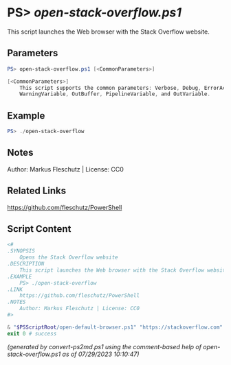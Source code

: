 PS> *open-stack-overflow.ps1*
====================

This script launches the Web browser with the Stack Overflow website.

Parameters
----------
```powershell
PS> open-stack-overflow.ps1 [<CommonParameters>]

[<CommonParameters>]
    This script supports the common parameters: Verbose, Debug, ErrorAction, ErrorVariable, WarningAction, 
    WarningVariable, OutBuffer, PipelineVariable, and OutVariable.
```

Example
-------
```powershell
PS> ./open-stack-overflow

```

Notes
-----
Author: Markus Fleschutz | License: CC0

Related Links
-------------
https://github.com/fleschutz/PowerShell

Script Content
--------------
```powershell
<#
.SYNOPSIS
	Opens the Stack Overflow website
.DESCRIPTION
	This script launches the Web browser with the Stack Overflow website.
.EXAMPLE
	PS> ./open-stack-overflow
.LINK
	https://github.com/fleschutz/PowerShell
.NOTES
	Author: Markus Fleschutz | License: CC0
#>

& "$PSScriptRoot/open-default-browser.ps1" "https://stackoverflow.com"
exit 0 # success
```

*(generated by convert-ps2md.ps1 using the comment-based help of open-stack-overflow.ps1 as of 07/29/2023 10:10:47)*
